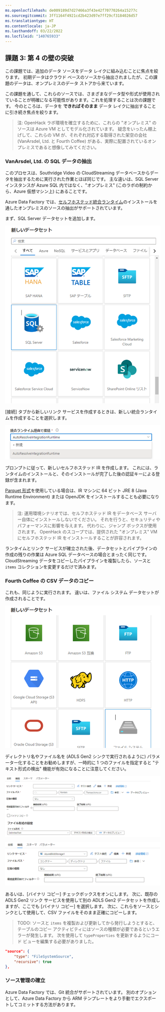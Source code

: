 ```yaml
---
ms.openlocfilehash: de009189d7d27466a3f43e42f70770264a15277c
ms.sourcegitcommit: 3ff1164f4921cd2b423d97e7ff29cf3184026d57
ms.translationtype: HT
ms.contentlocale: ja-JP
ms.lasthandoff: 03/22/2022
ms.locfileid: "140765933"
---
```

## <a name="challenge-3-breaking-the-fourth-wall"></a>課題 3: 第 4 の壁の突破

この課題では、追加のデータ ソースをデータ レイクに組み込むことに焦点を絞ります。 初期データはクラウド ベースのソースから抽出されましたが、この課題のデータは、オンプレミスのデータ ストアから来ています。

この課題を通して、これらのソースでは、さまざまなデータ型や形式が使用されていることが明確になる可能性があります。これを処理することは次の課題です。
今のところは、データを **できればそのまま** データ レイクに抽出することに引き続き焦点を絞ります。

> 注: OpenHack ラボ環境を確立するために、これらの "オンプレミス" のソースは Azure VM としてモデル化されています。 疑念をいったん棚上げして、これらの VM が、それぞれ対応する取得された架空の会社 (VanArsdel, Ltd. と Fourth Coffee) がある、実際に配置されているオンプレミスであると想像してみてください。

### <a name="extracting-vanarsdel-ltd-sql-data"></a>VanArsdel, Ltd. の SQL データの抽出

このプロセスは、Southridge Video の CloudStreaming データベースからデータを抽出するために実行された作業とほぼ同じです。
主な違いは、SQL Server インスタンスが Azure SQL 内ではなく、"オンプレミス" (このラボの制約から、Azure 仮想マシン上) にあることです。

Azure Data Factory では、[セルフホステッド統合ランタイム](https://docs.microsoft.com/ja-jp/azure/data-factory/create-self-hosted-integration-runtime#installation-best-practices)のインストールを通したオンプレミスのソースの抽出がサポートされています。

まず、SQL Server データセットを追加します。

![SQL Server データセットの選択](./images/adf-new-dataset-sql-server.PNG)

[接続] タブから新しいリンク サービスを作成するときは、新しい統合ランタイムを作成することを選択します。

![新規統合ランタイム](./images/adf-new-integration-runtme.png)

プロンプトに従って、新しいセルフホステッド IR を作成します。
これには、ランタイムのインストールと、そのインストールが完了した後の認証キーによる登録が含まれます。

[Parquet 形式](https://docs.microsoft.com/ja-jp/azure/data-factory/supported-file-formats-and-compression-codecs#parquet-format)を使用している場合は、IR マシンに 64 ビット JRE 8 (Java Runtime Environment) または OpenJDK をインストールすることも必要になります。

> 注: 運用環境シナリオでは、セルフホステッド IR をデータベース サーバー自体にインストールしないでください。
それを行うと、セキュリティやパフォーマンスに影響を与えます。
代わりに、ジャンプ ボックスが使用されます。
OpenHack のスコープでは、提供された "オンプレミス" VM にセルフホステッド IR をインストールすることが許容されます。

ランタイムとリンク サービスが確立された後、データセットとパイプラインの作成の残りの作業は Azure SQL データベースの場合とまったく同じです。
CloudStreaming データをコピーしたパイプラインを複製したら、ソースと `items` コレクションを変更するだけで済みます。

### <a name="copying-the-fourth-coffee-csv-data"></a>Fourth Coffee の CSV データのコピー

これも、同じように実行されます。
違いは、ファイル システム データセットが作成されることです。

![ファイル システム データセット](./images/adf-new-dataset-file-system.png)

ディレクトリ名やファイル名を (ADLS Gen2 シンクで実行されるように) パラメーター化することをお勧めしますが、一時的に 1 つのファイルを指定すると "テキスト形式の検出" 機能が有効になることに注意してください。

![ファイル システム接続のテキスト形式の検出](./images/adf-datasets-file-detect.png)

![ファイル システムのパラメーター化された接続](./images/adf-datasets-file-parameterized.png)

あるいは、[バイナリ コピー] チェックボックスをオンにします。
次に、既存の ADLS Gen2 リンク サービスを使用して別の ADLS Gen2 データセットを作成しますが、ここでも [バイナリ コピー] を選択します。
次に、これらをソースとシンクとして使用して、CSV ファイルをそのまま正確にコピーします。

> TODO: ソースと `items` を複製および更新してから発行しようとすると、テーブルのコピー アクティビティにはソースの種類が必要であるというエラーが発生します。 次を使用して `typeProperties` を更新するようにコード ビューを編集する必要がありました。

```json
"source": {
    "type": "FileSystemSource",
    "recursive": true
},
```

### <a name="establishing-source-control"></a>ソース管理の確立

Azure Data Factory では、Git 統合がサポートされています。
別のオプションとして、Azure Data Factory から ARM テンプレートをより手動でエクスポートしてコミットする方法があります。
